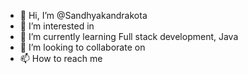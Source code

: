 - 👋 Hi, I’m @Sandhyakandrakota
- 👀 I’m interested in 
- 🌱 I’m currently learning Full stack development, Java
- 💞️ I’m looking to collaborate on 
- 📫 How to reach me 

<!---
Sandhyakandrakota/Sandhyakandrakota is a ✨ special ✨ repository because its `README.md` (this file) appears on your GitHub profile.
You can click the Preview link to take a look at your changes.
--->
